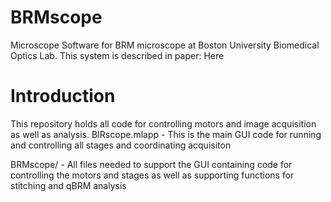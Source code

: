 # BRMscope
Microscope Software for BRM microscope at Boston University Biomedical Optics Lab. This system is described in paper: Here

# Introduction 
This repository holds all code for controlling motors and image acquisition as well as analysis. 
BIRscope.mlapp - This is the main GUI code for running and controlling all stages and coordinating acquisiton

BRMscope/ - All files needed to support the GUI containing code for controlling the motors and stages as well as supporting functions for stitching and qBRM analysis
 
